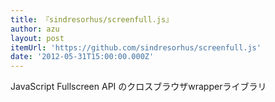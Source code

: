 ```yaml
---
title: 『sindresorhus/screenfull.js』
author: azu
layout: post
itemUrl: 'https://github.com/sindresorhus/screenfull.js'
date: '2012-05-31T15:00:00.000Z'
---
```

JavaScript Fullscreen API のクロスブラウザwrapperライブラリ
